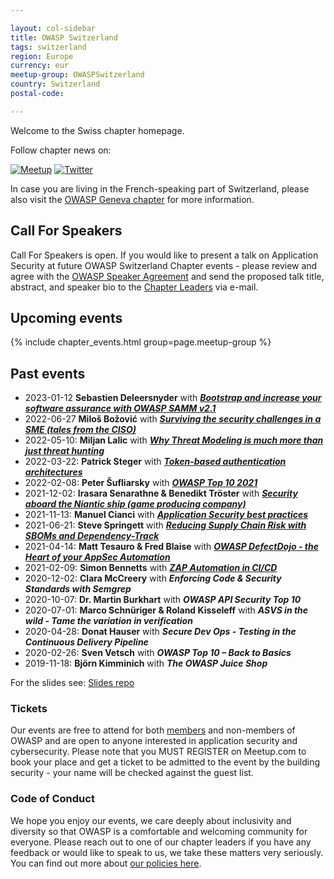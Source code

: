 ```yaml
---

layout: col-sidebar
title: OWASP Switzerland
tags: switzerland
region: Europe
currency: eur
meetup-group: OWASPSwitzerland
country: Switzerland
postal-code:

---
```



Welcome to the Swiss chapter homepage.

Follow chapter news on:

[![Meetup](/www-chapter-switzerland/assets/images/meetup.png)](https://www.meetup.com/OWASPSwitzerland/)
[![Twitter](/www-chapter-switzerland/assets/images/twitter.png)](https://twitter.com/owasp_ch)

In case you are living in the French-speaking part of Switzerland, please also visit the [OWASP Geneva chapter](/www-chapter-geneva/) for more information.

## Call For Speakers

Call For Speakers is open. If you would like to present a talk on Application Security at future OWASP Switzerland Chapter events - please review and agree with the [OWASP Speaker Agreement](/www-policy/legal/speaker-agreement) and send the proposed talk title, abstract, and speaker bio to the [Chapter Leaders](leaders.md) via e-mail.

## Upcoming events

{% include chapter_events.html group=page.meetup-group %}

## Past events

- 2023-01-12 **Sebastien Deleersnyder** with **_[Bootstrap and increase your software assurance with OWASP SAMM v2.1](https://youtu.be/r2D5A0KIXLw)_**
- 2022-06-27 **Miloš Božović** with **_[Surviving the security challenges in a SME (tales from the CISO)](https://youtu.be/fFwP3lKtLuE)_**
- 2022-05-10: **Miljan Lalic** with **_[Why Threat Modeling is much more than just threat hunting](https://youtu.be/unzOIjbDU3o)_**
- 2022-03-22: **Patrick Steger** with **_[Token-based authentication architectures](https://youtu.be/VoA-VWUtuD0)_**
- 2022-02-08: **Peter Šufliarsky** with **_[OWASP Top 10 2021](https://youtu.be/tOODAwc--Uc)_**
- 2021-12-02: **Irasara Senarathne & Benedikt Tröster** with **_[Security aboard the Niantic ship (game producing company)](https://youtu.be/DErHksAXSC8)_**
- 2021-11-13: **Manuel Cianci** with **_[Application Security best practices](https://youtu.be/8ZVFDZWkkac)_**
- 2021-06-21: **Steve Springett** with **_[Reducing Supply Chain Risk with SBOMs and Dependency-Track](https://youtu.be/n2PEezeuMqE)_**
- 2021-04-14: **Matt Tesauro & Fred Blaise** with **_[OWASP DefectDojo - the Heart of your AppSec Automation](https://youtu.be/wpvOdsbX7sU)_**
- 2021-02-09: **Simon Bennetts** with **_[ZAP Automation in CI/CD](https://youtu.be/tR93F-llbo8)_**
- 2020-12-02: **Clara McCreery** with **_Enforcing Code & Security Standards with Semgrep_**
- 2020-10-07: **Dr. Martin Burkhart** with **_OWASP API Security Top 10_**
- 2020-07-01: **Marco Schnüriger & Roland Kisseleff** with **_ASVS in the wild - Tame the variation in verification_**
- 2020-04-28: **Donat Hauser** with **_Secure Dev Ops - Testing in the Continuous Delivery Pipeline_**
- 2020-02-26: **Sven Vetsch** with **_OWASP Top 10 – Back to Basics_**
- 2019-11-18: **Björn Kimminich** with **_The OWASP Juice Shop_**

For the slides see: [Slides repo](https://github.com/OWASP/www-chapter-switzerland/tree/master/assets/slides)

### Tickets

Our events are free to attend for both [members](/membership/) and non-members of OWASP and are open to anyone interested in application security and cybersecurity. Please note that you MUST REGISTER on Meetup.com to book your place and get a ticket to be admitted to the event by the building security - your name will be checked against the guest list.

### Code of Conduct

We hope you enjoy our events, we care deeply about inclusivity and diversity so that OWASP is a comfortable and welcoming community for everyone. Please reach out to one of our chapter leaders if you have any feedback or would like to speak to us, we take these matters very seriously. You can find out more about [our policies here](/www-policy/operational/code-of-conduct).
